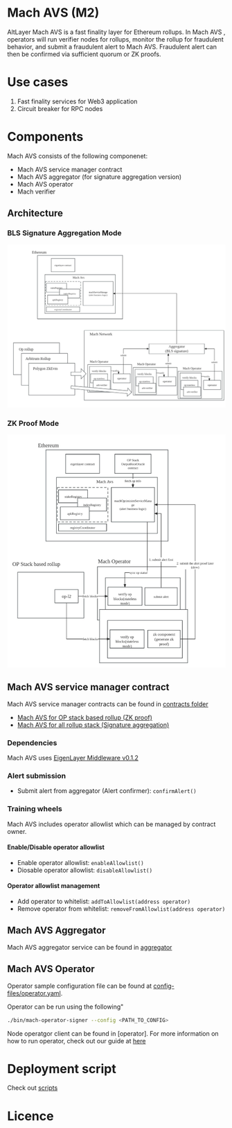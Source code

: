 # Mach AVS (M2)

AltLayer Mach AVS is a fast finality layer for Ethereum rollups. In Mach AVS , operators will run verifier nodes for rollups, monitor the rollup for fraudulent behavior, and submit a fraudulent alert to Mach AVS. Fraudulent alert can then be confirmed via sufficient quorum or ZK proofs.

# Use cases

1. Fast finality services for Web3 application
2. Circuit breaker for RPC nodes

# Components 

Mach AVS consists of the following componenet:
- Mach AVS service manager contract
- Mach AVS aggregator (for signature aggregation version)
- Mach AVS operator
- Mach verifier

## Architecture

### BLS Signature Aggregation Mode 
![BLS Mode](docs/images/EigenlayerMachAVSArch(BLS).jpg)

### ZK Proof Mode
![BLS Mode](docs/images/EigenlayerMachAVSArch(ZK-OP).jpg)

## Mach AVS service manager contract

Mach AVS service manager contracts can be found in [contracts folder](contracts/src/core/)
- [Mach AVS for OP stack based rollup (ZK proof)](contracts/src/core/MachOptimismServiceManager.sol)
- [Mach AVS for all rollup stack (Signature aggregation)](contracts/src/core/MachServiceManager.sol)

### Dependencies 

Mach AVS uses [EigenLayer Middleware v0.1.2](https://github.com/Layr-Labs/eigenlayer-middleware/releases/tag/v0.1.2-holesky-init-deployment)

### Alert submission

- Submit alert from aggregator (Alert confirmer): `confirmAlert()`

### Training wheels

Mach AVS includes operator allowlist which can be managed by contract owner. 

#### Enable/Disable operator allowlist
- Enable operator allowlist: `enableAllowlist()`
- Diosable operator allowlist: `disableAllowlist()`

#### Operator allowlist management 
- Add operator to whitelist: `addToAllowlist(address operator)`
- Remove operator from whitelist: `removeFromAllowlist(address operator)` 

## Mach AVS Aggregator 

Mach AVS aggregator service can be found in [aggregator](aggregator/)

## Mach AVS Operator

Operator sample configuration file can be found at [config-files/operator.yaml](config-files/operator.yaml).

Operator can be run using the following"
```bash
./bin/mach-operator-signer --config <PATH_TO_CONFIG> 
```
Node operatgor client can be found in [operator]. For more information on how to run operator, check out our guide at [here](contracts/script/README.md)

# Deployment script

Check out [scripts](contracts/script)

# Licence

